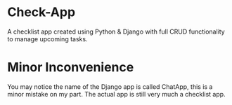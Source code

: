 # Check-App
A checklist app created using Python &amp; Django with full CRUD functionality to manage upcoming tasks.

# Minor Inconvenience
You may notice the name of the Django app is called ChatApp, this is a minor mistake on my part. The actual app is still very much a checklist app.
